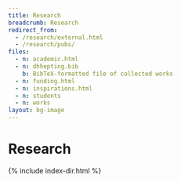 ```yaml
---
title: Research
breadcrumb: Research
redirect_from:
  - /research/external.html
  - /research/pubs/
files:
  - n: academic.html
  - n: dhhepting.bib
    b: BibTeX-formatted file of collected works
  - n: funding.html
  - n: inspirations.html
  - n: students
  - n: works
layout: bg-image
---
```

# Research

{% include index-dir.html %}
